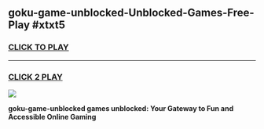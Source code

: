 
## goku-game-unblocked-Unblocked-Games-Free-Play #xtxt5
<h3>
<a href="https://us.freeplayer.one?title=goku-game-unblocked&ref=9M">CLICK TO PLAY</a></h3>
<hr>

<h3>
<a href="https://us.freeplayer.one?title=goku-game-unblocked&ref=9M">CLICK 2 PLAY</a>
  
</h3>

<a href="https://us.freeplayer.one?title=goku-game-unblocked&ref=9M"><img src="https://clearcache.store/games.png"></a>


**goku-game-unblocked games unblocked: Your Gateway to Fun and Accessible Online Gaming**
